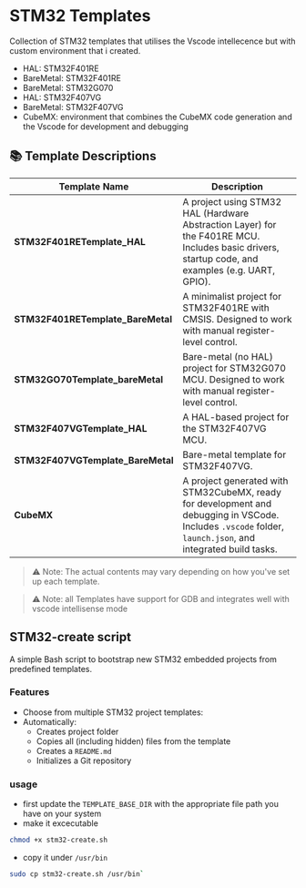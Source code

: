 # STM32 Templates 
Collection of STM32 templates that utilises the Vscode intellecence but with custom environment that i created.
- HAL: STM32F401RE
- BareMetal: STM32F401RE 
- BareMetal: STM32G070
- HAL: STM32F407VG
- BareMetal: STM32F407VG
- CubeMX: environment that combines the CubeMX code generation and the Vscode
  for development and debugging

## 📚 Template Descriptions

| Template Name                      | Description                                                                 |
|-----------------------------------|-----------------------------------------------------------------------------|
| **STM32F401RETemplate_HAL**       | A project using STM32 HAL (Hardware Abstraction Layer) for the F401RE MCU. Includes basic drivers, startup code, and examples (e.g. UART, GPIO). |
| **STM32F401RETemplate_BareMetal** | A minimalist project for STM32F401RE with CMSIS. Designed to work with manual register-level control. ||
| **STM32GO70Template_bareMetal**   | Bare-metal (no HAL) project for STM32G070 MCU. Designed to work with manual register-level control. |
| **STM32F407VGTemplate_HAL**       | A HAL-based project for the STM32F407VG MCU. |
| **STM32F407VGTemplate_BareMetal** | Bare-metal template for STM32F407VG.  |
| **CubeMX**                         | A project generated with STM32CubeMX, ready for development and debugging in VSCode. Includes `.vscode` folder, `launch.json`, and integrated build tasks. |

> ⚠️ Note: The actual contents may vary depending on how you've set up each template.

> ⚠️ Note: all Templates have support for GDB and integrates well with vscode intellisense mode

## STM32-create script 
A simple Bash script to bootstrap new STM32 embedded projects from predefined templates.

### Features 
- Choose from multiple STM32 project templates:
- Automatically:
  - Creates project folder
  - Copies all (including hidden) files from the template
  - Creates a `README.md`
  - Initializes a Git repository
### usage 
- first update the `TEMPLATE_BASE_DIR` with the appropriate file path you have
  on your system
- make it excecutable 
```bash 
chmod +x stm32-create.sh
```
- copy it under `/usr/bin` 
```bash
sudo cp stm32-create.sh /usr/bin`
```

